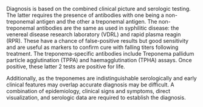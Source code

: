 Diagnosis is based on the combined clinical picture and serologic testing. The latter requires the presence of antibodies with one being a non-treponemal antigen and the other a treponemal antigen. The non-treponemal antibodies are the same as used in syphilitic disease: the venereal disease research laboratory (VDRL) and rapid plasma reagin (RPR). These have a chance of false-positive results but good sensitivity and are useful as markers to confirm cure with falling titers following treatment. The treponema-specific antibodies include Treponema pallidum particle agglutination (TPPA) and haemagglutination (TPHA) assays. Once positive, these latter 2 tests are positive for life.

Additionally, as the treponemes are indistinguishable serologically and early clinical features may overlap accurate diagnosis may be difficult. A combination of epidemiology, clinical signs and symptoms, direct visualization, and serologic data are required to establish the diagnosis.
